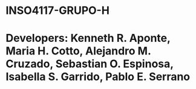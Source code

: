 # INSO4117-GRUPO-H

# Developers: Kenneth R. Aponte, Maria H. Cotto, Alejandro M. Cruzado, Sebastian O. Espinosa, Isabella S. Garrido, Pablo E. Serrano
